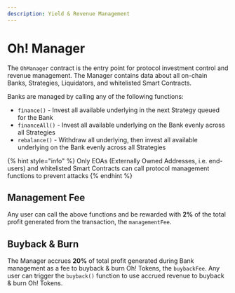 ```yaml
---
description: Yield & Revenue Management
---
```


# Oh! Manager

The `OhManager` contract is the entry point for protocol investment control and revenue management. The Manager contains data about all on-chain Banks, Strategies, Liquidators, and whitelisted Smart Contracts.

Banks are managed by calling any of the following functions:

* `finance()` - Invest all available underlying in the next Strategy queued for the Bank
* `financeAll()` - Invest all available underlying on the Bank evenly across all Strategies
* `rebalance()` - Withdraw all underlying, then invest all available underlying on the Bank evenly across all Strategies

{% hint style="info" %}
Only EOAs (Externally Owned Addresses, i.e. end-users) and whitelisted Smart Contracts can call protocol management functions to prevent attacks
{% endhint %}

## Management Fee

Any user can call the above functions and be rewarded with **2%** of the total profit generated from the transaction, the `managementFee`.

## **Buyback & Burn**

The Manager accrues **20%** of total profit generated during Bank management as a fee to buyback & burn Oh! Tokens, the `buybackFee`. Any user can trigger the `buyback()` function to use accrued revenue to buyback & burn Oh! Tokens.
